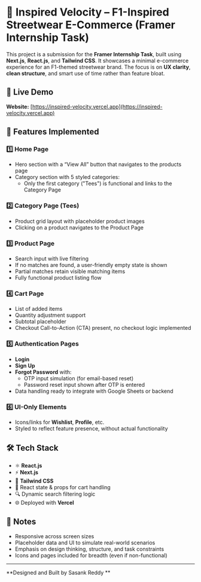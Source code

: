 # 🏁 Inspired Velocity – F1-Inspired Streetwear E-Commerce (Framer Internship Task)

This project is a submission for the **Framer Internship Task**, built using **Next.js**, **React.js**, and **Tailwind CSS**. It showcases a minimal e-commerce experience for an F1-themed streetwear brand. The focus is on **UX clarity**, **clean structure**, and smart use of time rather than feature bloat.

## 🔗 Live Demo
**Website:** [https://inspired-velocity.vercel.app](https://inspired-velocity.vercel.app)

## 📁 Features Implemented

### 1️⃣ Home Page
- Hero section with a “View All” button that navigates to the products page
- Category section with 5 styled categories:
  - Only the first category ("Tees") is functional and links to the Category Page

### 2️⃣ Category Page (Tees)
- Product grid layout with placeholder product images
- Clicking on a product navigates to the Product Page

### 3️⃣ Product Page
- Search input with live filtering
- If no matches are found, a user-friendly empty state is shown
- Partial matches retain visible matching items
- Fully functional product listing flow

### 4️⃣ Cart Page
- List of added items
- Quantity adjustment support
- Subtotal placeholder
- Checkout Call-to-Action (CTA) present, no checkout logic implemented

### 5️⃣ Authentication Pages
- **Login**
- **Sign Up**
- **Forgot Password** with:
  - OTP input simulation (for email-based reset)
  - Password reset input shown after OTP is entered
- Data handling ready to integrate with Google Sheets or backend

### 6️⃣ UI-Only Elements
- Icons/links for **Wishlist**, **Profile**, etc.
- Styled to reflect feature presence, without actual functionality

## 🛠️ Tech Stack

- ⚛️ **React.js**
- ⚡ **Next.js**
- 🎨 **Tailwind CSS**
- 🛒 React state & props for cart handling
- 🔍 Dynamic search filtering logic
- 🌐 Deployed with **Vercel**

## 📌 Notes

- Responsive across screen sizes
- Placeholder data and UI to simulate real-world scenarios
- Emphasis on design thinking, structure, and task constraints
- Icons and pages included for breadth (even if non-functional)

---

**Designed and Built by Sasank Reddy **  

